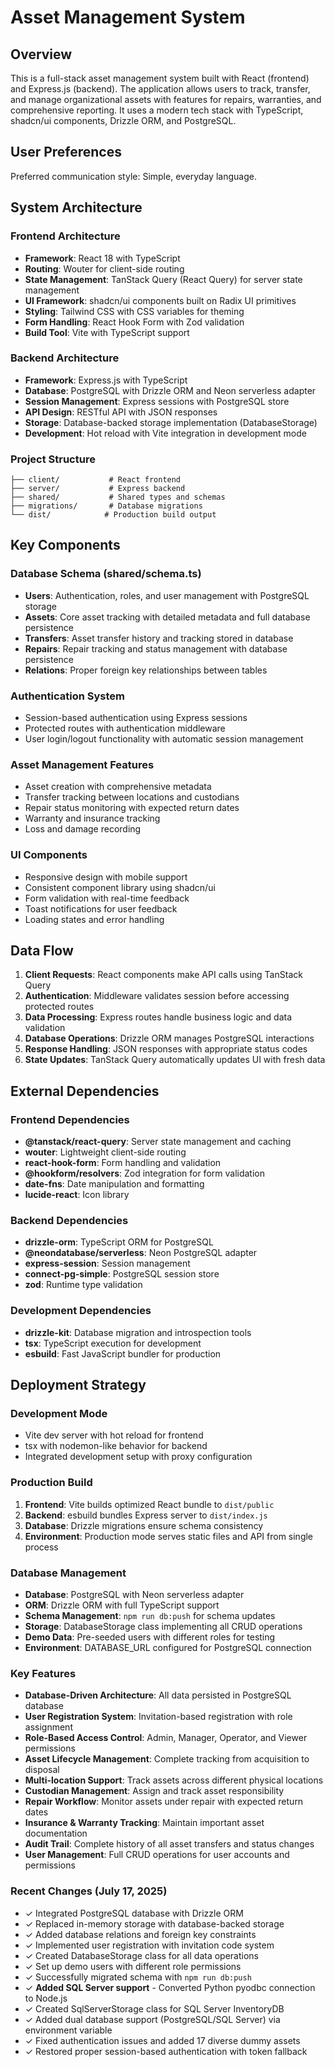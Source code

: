 # Asset Management System

## Overview

This is a full-stack asset management system built with React (frontend) and Express.js (backend). The application allows users to track, transfer, and manage organizational assets with features for repairs, warranties, and comprehensive reporting. It uses a modern tech stack with TypeScript, shadcn/ui components, Drizzle ORM, and PostgreSQL.

## User Preferences

Preferred communication style: Simple, everyday language.

## System Architecture

### Frontend Architecture
- **Framework**: React 18 with TypeScript
- **Routing**: Wouter for client-side routing
- **State Management**: TanStack Query (React Query) for server state management
- **UI Framework**: shadcn/ui components built on Radix UI primitives
- **Styling**: Tailwind CSS with CSS variables for theming
- **Form Handling**: React Hook Form with Zod validation
- **Build Tool**: Vite with TypeScript support

### Backend Architecture
- **Framework**: Express.js with TypeScript
- **Database**: PostgreSQL with Drizzle ORM and Neon serverless adapter
- **Session Management**: Express sessions with PostgreSQL store
- **API Design**: RESTful API with JSON responses
- **Storage**: Database-backed storage implementation (DatabaseStorage)
- **Development**: Hot reload with Vite integration in development mode

### Project Structure
```
├── client/           # React frontend
├── server/           # Express backend
├── shared/           # Shared types and schemas
├── migrations/       # Database migrations
└── dist/            # Production build output
```

## Key Components

### Database Schema (shared/schema.ts)
- **Users**: Authentication, roles, and user management with PostgreSQL storage
- **Assets**: Core asset tracking with detailed metadata and full database persistence
- **Transfers**: Asset transfer history and tracking stored in database
- **Repairs**: Repair tracking and status management with database persistence
- **Relations**: Proper foreign key relationships between tables

### Authentication System
- Session-based authentication using Express sessions
- Protected routes with authentication middleware
- User login/logout functionality with automatic session management

### Asset Management Features
- Asset creation with comprehensive metadata
- Transfer tracking between locations and custodians
- Repair status monitoring with expected return dates
- Warranty and insurance tracking
- Loss and damage recording

### UI Components
- Responsive design with mobile support
- Consistent component library using shadcn/ui
- Form validation with real-time feedback
- Toast notifications for user feedback
- Loading states and error handling

## Data Flow

1. **Client Requests**: React components make API calls using TanStack Query
2. **Authentication**: Middleware validates session before accessing protected routes
3. **Data Processing**: Express routes handle business logic and data validation
4. **Database Operations**: Drizzle ORM manages PostgreSQL interactions
5. **Response Handling**: JSON responses with appropriate status codes
6. **State Updates**: TanStack Query automatically updates UI with fresh data

## External Dependencies

### Frontend Dependencies
- **@tanstack/react-query**: Server state management and caching
- **wouter**: Lightweight client-side routing
- **react-hook-form**: Form handling and validation
- **@hookform/resolvers**: Zod integration for form validation
- **date-fns**: Date manipulation and formatting
- **lucide-react**: Icon library

### Backend Dependencies
- **drizzle-orm**: TypeScript ORM for PostgreSQL
- **@neondatabase/serverless**: Neon PostgreSQL adapter
- **express-session**: Session management
- **connect-pg-simple**: PostgreSQL session store
- **zod**: Runtime type validation

### Development Dependencies
- **drizzle-kit**: Database migration and introspection tools
- **tsx**: TypeScript execution for development
- **esbuild**: Fast JavaScript bundler for production

## Deployment Strategy

### Development Mode
- Vite dev server with hot reload for frontend
- tsx with nodemon-like behavior for backend
- Integrated development setup with proxy configuration

### Production Build
1. **Frontend**: Vite builds optimized React bundle to `dist/public`
2. **Backend**: esbuild bundles Express server to `dist/index.js`
3. **Database**: Drizzle migrations ensure schema consistency
4. **Environment**: Production mode serves static files and API from single process

### Database Management
- **Database**: PostgreSQL with Neon serverless adapter
- **ORM**: Drizzle ORM with full TypeScript support
- **Schema Management**: `npm run db:push` for schema updates
- **Storage**: DatabaseStorage class implementing all CRUD operations
- **Demo Data**: Pre-seeded users with different roles for testing
- **Environment**: DATABASE_URL configured for PostgreSQL connection

### Key Features
- **Database-Driven Architecture**: All data persisted in PostgreSQL database
- **User Registration System**: Invitation-based registration with role assignment
- **Role-Based Access Control**: Admin, Manager, Operator, and Viewer permissions
- **Asset Lifecycle Management**: Complete tracking from acquisition to disposal
- **Multi-location Support**: Track assets across different physical locations
- **Custodian Management**: Assign and track asset responsibility
- **Repair Workflow**: Monitor assets under repair with expected return dates
- **Insurance & Warranty Tracking**: Maintain important asset documentation
- **Audit Trail**: Complete history of all asset transfers and status changes
- **User Management**: Full CRUD operations for user accounts and permissions

### Recent Changes (July 17, 2025)
- ✓ Integrated PostgreSQL database with Drizzle ORM
- ✓ Replaced in-memory storage with database-backed storage
- ✓ Added database relations and foreign key constraints
- ✓ Implemented user registration with invitation code system
- ✓ Created DatabaseStorage class for all data operations
- ✓ Set up demo users with different role permissions
- ✓ Successfully migrated schema with `npm run db:push`
- ✓ **Added SQL Server support** - Converted Python pyodbc connection to Node.js
- ✓ Created SqlServerStorage class for SQL Server InventoryDB
- ✓ Added dual database support (PostgreSQL/SQL Server) via environment variable
- ✓ Fixed authentication issues and added 17 diverse dummy assets
- ✓ Restored proper session-based authentication with token fallback